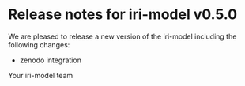 # Release notes for iri-model v0.5.0

We are pleased to release a new version of the iri-model including the 
following changes:

- zenodo integration

Your iri-model team
